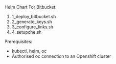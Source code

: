 Helm Chart For Bitbucket

1.  1_deploy_bitbucket.sh
2.  2_generate_keys.sh
3.  3_configure_links.sh
4.  4_setupche.sh

Prerequisites:
* kubectl, helm, oc
* Authorised oc connection to an Openshift cluster
